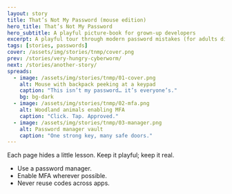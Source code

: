 ```yaml
---
layout: story
title: That’s Not My Password (mouse edition)
hero_title: That’s Not My Password
hero_subtitle: A playful picture‑book for grown‑up developers
excerpt: A playful tour through modern password mistakes (for adults disguised as kids).
tags: [stories, passwords]
cover: /assets/img/stories/tnmp/cover.png
prev: /stories/very-hungry-cyberworm/
next: /stories/another-story/
spreads:
  - image: /assets/img/stories/tnmp/01-cover.png
    alt: Mouse with backpack peeking at a keypad
    caption: "This isn’t my password… it’s everyone’s."
    bg: bg-dark
  - image: /assets/img/stories/tnmp/02-mfa.png
    alt: Woodland animals enabling MFA
    caption: "Click. Tap. Approved."
  - image: /assets/img/stories/tnmp/03-manager.png
    alt: Password manager vault
    caption: "One strong key, many safe doors."
---
```


<div class="story-text">
<p class="lead">Each page hides a little lesson. Keep it playful; keep it real.</p>
<ul>
  <li>Use a password manager.</li>
  <li>Enable MFA wherever possible.</li>
  <li>Never reuse codes across apps.</li>
</ul>
</div>
